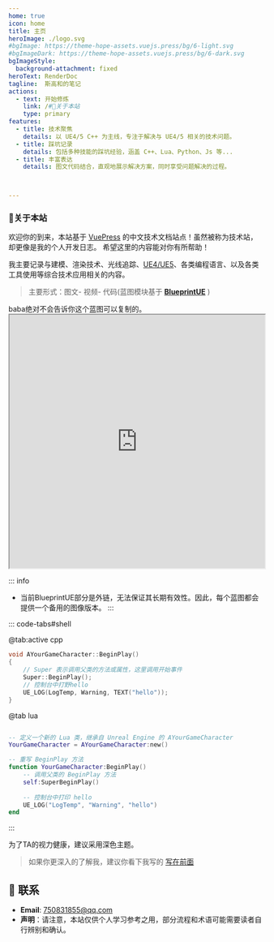```yaml
---
home: true
icon: home
title: 主页
heroImage: ./logo.svg
#bgImage: https://theme-hope-assets.vuejs.press/bg/6-light.svg
#bgImageDark: https://theme-hope-assets.vuejs.press/bg/6-dark.svg
bgImageStyle:
  background-attachment: fixed
heroText: RenderDoc
tagline:  斯高和的笔记
actions:
  - text: 开始修炼
    link: /#🤞关于本站
    type: primary
features:
  - title: 技术聚焦
    details: 以 UE4/5 C++ 为主线，专注于解决与 UE4/5 相关的技术问题。
  - title: 踩坑记录
    details: 包括多种技能的踩坑经验，涵盖 C++、Lua、Python、Js 等...
  - title: 丰富表达
    details: 图文代码结合，直观地展示解决方案，同时享受问题解决的过程。



---
```

### 🤞关于本站

欢迎你的到来，本站基于 [VuePress](https://theme-hope.vuejs.press/zh/) 的中文技术文档站点！虽然被称为技术站，却更像是我的个人开发日志。
希望这里的内容能对你有所帮助！

我主要记录与建模、渲染技术、光线追踪、[UE4/UE5](https://docs.unrealengine.com/5.0/zh-CN/)、各类编程语言、以及各类工具使用等综合技术应用相关的内容。

>主要形式：图文- 视频- 代码(蓝图模块基于 **[BlueprintUE](https://blueprintue.com/)** )

<ChatMessage avatar="./assets/emoji/blzt.png" :avatarWidth="40">
baba绝对不会告诉你这个蓝图可以复制的。
</ChatMessage>
<br>
<iframe src="https://blueprintue.com/render/j0oxoqx7/" width="100%" height="500" scrolling="no" allowfullscreen></iframe>

::: info
* 当前BlueprintUE部分是外链，无法保证其长期有效性。因此，每个蓝图都会提供一个备用的图像版本。
:::


::: code-tabs#shell

@tab:active  cpp

``` cpp
void AYourGameCharacter::BeginPlay()
{
    // Super 表示调用父类的方法或属性，这里调用开始事件
    Super::BeginPlay();
    // 控制台中打野hello
    UE_LOG(LogTemp, Warning, TEXT("hello"));
}
```

@tab lua

```lua

-- 定义一个新的 Lua 类，继承自 Unreal Engine 的 AYourGameCharacter
YourGameCharacter = AYourGameCharacter:new()

-- 重写 BeginPlay 方法
function YourGameCharacter:BeginPlay()
    -- 调用父类的 BeginPlay 方法
    self:SuperBeginPlay()
    
    -- 控制台中打印 hello
    UE_LOG("LogTemp", "Warning", "hello")
end

```
:::

<ChatMessage avatar="./assets/emoji/bqb (6).png" :avatarWidth="40">
 为了TA的视力健康，建议采用深色主题。
</ChatMessage>

>如果你更深入的了解我，建议你看下我写的 [写在前面](/preface/README.md)

## :email: 联系

- **Email**: <a href="mailto:750831855@qq.com">750831855@qq.com</a>
- **声明**：请注意，本站仅供个人学习参考之用，部分流程和术语可能需要读者自行辨别和确认。
